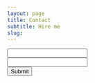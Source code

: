 ```yaml
---
layout: page
title: Contact
subtitle: Hire me
slug: 
---
```

<form role="form" action="//formspree.io/newaspectmedia@gmail.com" method="POST">
<div class = "form-group">
    <input type="text" name="name">
</div>
<div class = "form-group">
    <input type="email" name="_replyto">
</div>
    <button type="submit" value="Send" class = "btn btn-default">Submit</button>
    <input type="text" name="_gotcha" style="display:none" />
    <input type="hidden" name="_next" value="//newaspectmedia.com" />
</form>

        